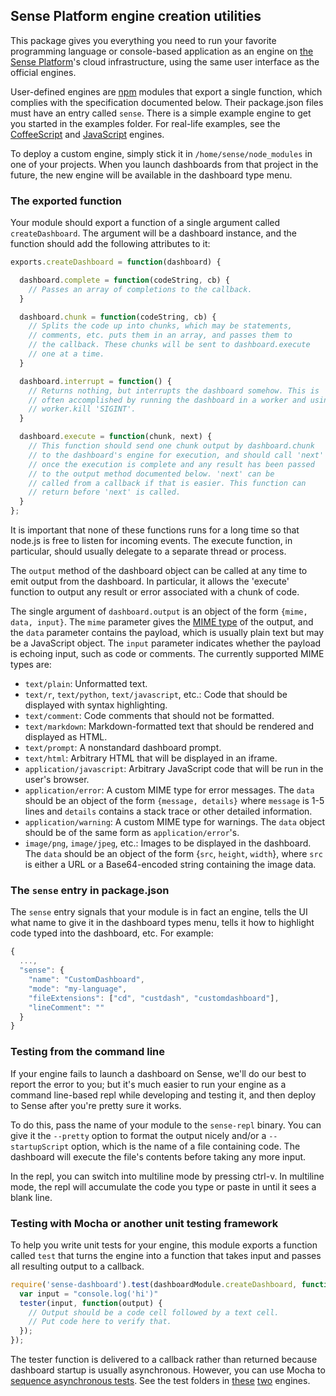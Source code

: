 ## Sense Platform engine creation utilities

This package gives you everything you need to run your favorite programming language or console-based application as an engine on [the Sense Platform](http://www.senseplatform.com)'s cloud infrastructure, using the same user interface as the official engines. 

User-defined engines are [npm](http://npmjs.org) modules that export a single function, which complies with the specification documented below. Their package.json files must have an entry called `sense`. There is a simple example engine to get you started in the examples folder. For real-life examples, see the [CoffeeScript](http://github.com/SensePlatform/CoffeeScriptEngine) and [JavaScript](http://github.com/SensePlatform/JavaScriptEngine) engines.

To deploy a custom engine, simply stick it in `/home/sense/node_modules` in one of your projects. When you launch dashboards from that project in the future, the new engine will be available in the dashboard type menu.

### The exported function

Your module should export a function of a single argument called `createDashboard`. The argument will be a dashboard instance, and the function should add the following attributes to it:

```JavaScript
exports.createDashboard = function(dashboard) {

  dashboard.complete = function(codeString, cb) {
    // Passes an array of completions to the callback.
  }

  dashboard.chunk = function(codeString, cb) {
    // Splits the code up into chunks, which may be statements, 
    // comments, etc. puts them in an array, and passes them to 
    // the callback. These chunks will be sent to dashboard.execute 
    // one at a time.
  }

  dashboard.interrupt = function() {
    // Returns nothing, but interrupts the dashboard somehow. This is 
    // often accomplished by running the dashboard in a worker and using 
    // worker.kill 'SIGINT'.
  }

  dashboard.execute = function(chunk, next) {
    // This function should send one chunk output by dashboard.chunk
    // to the dashboard's engine for execution, and should call 'next' 
    // once the execution is complete and any result has been passed 
    // to the output method documented below. 'next' can be 
    // called from a callback if that is easier. This function can
    // return before 'next' is called.
  }
};
```

It is important that none of these functions runs for a long time so that node.js is free to listen for incoming events. The execute function, in particular, should usually delegate to a separate thread or process.

The `output` method of the dashboard object can be called at any time to emit output from the dashboard. In particular, it allows the 'execute' function to output any result or error associated with a chunk of code. 

The single argument of `dashboard.output` is an object of the form `{mime, data, input}`. The `mime` parameter gives the [MIME type](http://en.wikipedia.org/wiki/Mime_type) of the output, and the `data` parameter contains the payload, which is usually plain text but may be a JavaScript object. The `input` parameter indicates whether the payload is echoing input, such as code or comments. The currently supported MIME types are:

* `text/plain`: Unformatted text.
* `text/r`, `text/python`, `text/javascript`, etc.: Code that should be displayed with syntax highlighting.
* `text/comment`: Code comments that should not be formatted.
* `text/markdown`: Markdown-formatted text that should be rendered and displayed as HTML.
* `text/prompt`: A nonstandard dashboard prompt.
* `text/html`: Arbitrary HTML that will be displayed in an iframe.
* `application/javascript`: Arbitrary JavaScript code that will be run in the user's browser.
* `application/error`: A custom MIME type for error messages. The `data` should be an object of the form `{message, details}` where `message` is 1-5 lines and `details` contains a stack trace or other detailed information.
* `application/warning`: A custom MIME type for warnings. The `data` object should be of the same form as `application/error`'s.
* `image/png`, `image/jpeg`, etc.: Images to be displayed in the dashboard. The `data` should be an object of the form {`src`, `height`, `width`}, where `src` is either a URL or a Base64-encoded string containing the image data.


### The `sense` entry in package.json

The `sense` entry signals that your module is in fact an engine, tells the UI what name to give it in the dashboard types menu, tells it how to highlight code typed into the dashboard, etc. For example:

```JavaScript
{
  ...,
  "sense": {
    "name": "CustomDashboard",
    "mode": "my-language",
    "fileExtensions": ["cd", "custdash", "customdashboard"],
    "lineComment": ""
  }
}
```

### Testing from the command line

If your engine fails to launch a dashboard on Sense, we'll do our best to report the error to you; but it's much easier to run your engine as a command line-based repl while developing and testing it, and then deploy to Sense after you're pretty sure it works.

To do this, pass the name of your module to the `sense-repl` binary. You can give it the `--pretty` option to format the output nicely and/or a `--startupScript` option, which is the name of a file containing code. The dashboard will execute the file's contents before taking any more input. 

In the repl, you can switch into multiline mode by pressing ctrl-v. In multiline mode, the repl will accumulate the code you type or paste in until it sees a blank line.

### Testing with Mocha or another unit testing framework

To help you write unit tests for your engine, this module exports a function called `test` that turns the engine into a function that takes input and passes all resulting output to a callback. 

```JavaScript
require('sense-dashboard').test(dashboardModule.createDashboard, function(tester) {
  var input = "console.log('hi')"
  tester(input, function(output) {
    // Output should be a code cell followed by a text cell. 
    // Put code here to verify that.
  });
});
```

The tester function is delivered to a callback rather than returned because dashboard startup is usually asynchronous. However, you can use Mocha to [sequence asynchronous tests](http://visionmedia.github.io/mocha/#asynchronous-code). See the test folders in [these](http://github.com/SensePlatform/CoffeeScriptEngine) [two](http://github.com/SensePlatform/JavaScriptEngine) engines.
